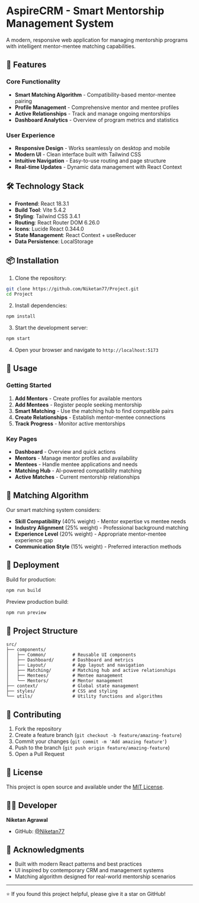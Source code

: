 # AspireCRM - Smart Mentorship Management System

A modern, responsive web application for managing mentorship programs with intelligent mentor-mentee matching capabilities.

## 🚀 Features

### Core Functionality
- **Smart Matching Algorithm** - Compatibility-based mentor-mentee pairing
- **Profile Management** - Comprehensive mentor and mentee profiles
- **Active Relationships** - Track and manage ongoing mentorships
- **Dashboard Analytics** - Overview of program metrics and statistics

### User Experience
- **Responsive Design** - Works seamlessly on desktop and mobile
- **Modern UI** - Clean interface built with Tailwind CSS
- **Intuitive Navigation** - Easy-to-use routing and page structure
- **Real-time Updates** - Dynamic data management with React Context

## 🛠️ Technology Stack

- **Frontend**: React 18.3.1
- **Build Tool**: Vite 5.4.2
- **Styling**: Tailwind CSS 3.4.1
- **Routing**: React Router DOM 6.26.0
- **Icons**: Lucide React 0.344.0
- **State Management**: React Context + useReducer
- **Data Persistence**: LocalStorage

## 📦 Installation

1. Clone the repository:
```bash
git clone https://github.com/Niketan77/Project.git
cd Project
```

2. Install dependencies:
```bash
npm install
```

3. Start the development server:
```bash
npm start
```

4. Open your browser and navigate to `http://localhost:5173`

## 🎯 Usage

### Getting Started
1. **Add Mentors** - Create profiles for available mentors
2. **Add Mentees** - Register people seeking mentorship
3. **Smart Matching** - Use the matching hub to find compatible pairs
4. **Create Relationships** - Establish mentor-mentee connections
5. **Track Progress** - Monitor active mentorships

### Key Pages
- **Dashboard** - Overview and quick actions
- **Mentors** - Manage mentor profiles and availability
- **Mentees** - Handle mentee applications and needs
- **Matching Hub** - AI-powered compatibility matching
- **Active Matches** - Current mentorship relationships

## 🧠 Matching Algorithm

Our smart matching system considers:
- **Skill Compatibility** (40% weight) - Mentor expertise vs mentee needs
- **Industry Alignment** (25% weight) - Professional background matching
- **Experience Level** (20% weight) - Appropriate mentor-mentee experience gap
- **Communication Style** (15% weight) - Preferred interaction methods

## 🚀 Deployment

Build for production:
```bash
npm run build
```

Preview production build:
```bash
npm run preview
```

## 📁 Project Structure

```
src/
├── components/
│   ├── Common/          # Reusable UI components
│   ├── Dashboard/       # Dashboard and metrics
│   ├── Layout/          # App layout and navigation
│   ├── Matching/        # Matching hub and active relationships
│   ├── Mentees/         # Mentee management
│   └── Mentors/         # Mentor management
├── context/             # Global state management
├── styles/              # CSS and styling
└── utils/               # Utility functions and algorithms
```

## 🤝 Contributing

1. Fork the repository
2. Create a feature branch (`git checkout -b feature/amazing-feature`)
3. Commit your changes (`git commit -m 'Add amazing feature'`)
4. Push to the branch (`git push origin feature/amazing-feature`)
5. Open a Pull Request

## 📄 License

This project is open source and available under the [MIT License](LICENSE).

## 👨‍💻 Developer

**Niketan Agrawal**
- GitHub: [@Niketan77](https://github.com/Niketan77)

## 🙏 Acknowledgments

- Built with modern React patterns and best practices
- UI inspired by contemporary CRM and management systems
- Matching algorithm designed for real-world mentorship scenarios

---

⭐ If you found this project helpful, please give it a star on GitHub!
